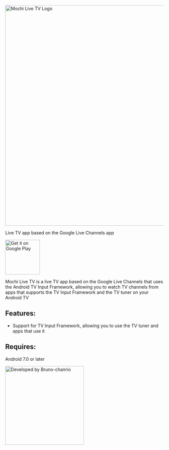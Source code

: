 <img alt='Mochi Live TV Logo' width='700' src='https://brunochanrio.github.io/Mochi-Live-TV/assets/MochiLiveTVLogoMain.png'/>

Live TV app based on the Google Live Channels app

<a href='https://play.google.com/store/apps/details?id=com.brunochanrio.mochitif.tv&pcampaignid=pcampaignidMKT-Other-global-all-co-prtnr-py-PartBadge-Mar2515-1'><img alt='Get it on Google Play' height='110' src='https://play.google.com/intl/en_us/badges/static/images/badges/en_badge_web_generic.png'/></a>


Mochi Live TV is a live TV app based on the Google Live Channels that uses the Android TV Input Framework, allowing you to watch TV channels from apps that supports the TV Input Framework and the TV tuner on your Android TV

## Features:
- Support for TV Input Framework, allowing you to use the TV tuner and apps that use it

## Requires:
Android 7.0 or later

<a href="https://brunochanrio.github.io"><img alt='Developed by Bruno-chanrio' width='250' src='https://brunochanrio.github.io/assets/Bruno-chanrio_DevelopedBy_Badge.png'/></a>
